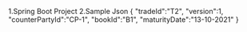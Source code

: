 1.Spring Boot Project
2.Sample Json
{
   "tradeId":"T2",
   "version":1,
   "counterPartyId":"CP-1",
   "bookId":"B1",
   "maturityDate":"13-10-2021"
  }
